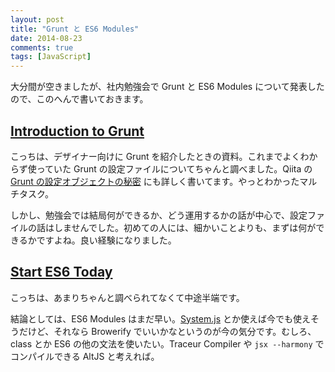 ```yaml
---
layout: post
title: "Grunt と ES6 Modules"
date: 2014-08-23
comments: true
tags: [JavaScript]
---
```


大分間が空きましたが、社内勉強会で Grunt と ES6 Modules について発表したので、このへんで書いておきます。

## [Introduction to Grunt](https://speakerdeck.com/shuhei/introduction-to-grunt)

こっちは、デザイナー向けに Grunt を紹介したときの資料。これまでよくわからず使っていた Grunt の設定ファイルについてちゃんと調べました。Qiita の[Grunt の設定オブジェクトの秘密](http://qiita.com/shuhei/items/1156a795903b55d6b0d7) にも詳しく書いてます。やっとわかったマルチタスク。

しかし、勉強会では結局何ができるか、どう運用するかの話が中心で、設定ファイルの話はしませんでした。初めての人には、細かいことよりも、まずは何ができるかですよね。良い経験になりました。

<script async class="speakerdeck-embed" data-id="39e78f00fade0131d88d6a0d18b48761" data-ratio="1.33333333333333" src="//speakerdeck.com/assets/embed.js"></script>

## [Start ES6 Today](https://speakerdeck.com/shuhei/start-es6-modules-today)

こっちは、あまりちゃんと調べられてなくて中途半端です。

結論としては、ES6 Modules はまだ早い。[System.js](https://github.com/systemjs/systemjs) とか使えば今でも使えそうだけど、それなら Browerify でいいかなというのが今の気分です。むしろ、class とか ES6 の他の文法を使いたい。Traceur Compiler や `jsx --harmony` でコンパイルできる AltJS と考えれば。

<script async class="speakerdeck-embed" data-id="b07645a0fadf0131d88c6a0d18b48761" data-ratio="1.33333333333333" src="//speakerdeck.com/assets/embed.js"></script>
